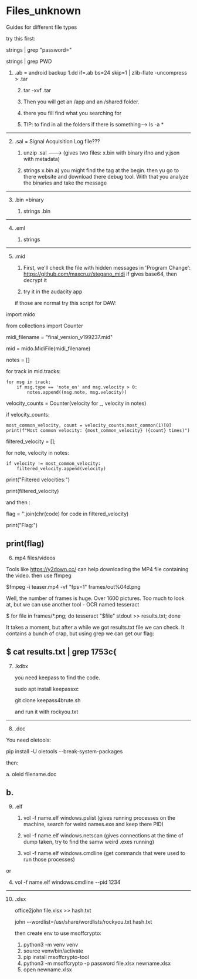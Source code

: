 # Files_unknown
Guides for different file types

try this first:

strings <filename> | grep "password="

strings <filename> | grep PWD




1) .ab = android backup
   1.dd if=<filename>.ab bs=24 skip=1 | zlib-flate -uncompress > <filename>.tar
   
   2. tar -xvf <filename>.tar
  
   4. Then you will get an /app and an /shared folder.
      
   6. there you fill find what you searching for
      
   8. TIP: to find in all the folders if there is something--> ls -a *
---------------------------------------------------------------------------------------------------------------------------
2) .sal = Signal Acquisition Log file???
   
   1) unzip <filename>.sal   ---> (gives two files: x.bin  with binary ifno and y.json with metadata)
      
   3) strings x.bin 
      a) you might find the <SALEAE> tag at the begin. then yu go to there website and download there debug tool. With          that you analyze the binaries and take the message 
---------------------------------------------------------------------------------------------------------------------------
3) .bin =binary
   
   1) strings <filename>.bin
----------------------------------------------------------------------------------------------------------------------------

4) .eml
   
   1) strings
----------------------------------------------------------------------------------------------------------------------  
5) .mid
   
   1) First, we'll check the file with hidden messages in 'Program Change': https://github.com/maxcruz/stegano_midi
      if gives base64, then decrypt it
      
   3) try it in the audacity app
      
   if those are normal try this script  for DAW:
   
import mido

from collections import Counter


midi_filename = "final_version_v199237.mid"

mid = mido.MidiFile(midi_filename)

notes = []

for track in mid.tracks:

    for msg in track:
        if msg.type == 'note_on' and msg.velocity > 0:
            notes.append((msg.note, msg.velocity))

velocity_counts = Counter(velocity for _, velocity in notes)


if velocity_counts:

    most_common_velocity, count = velocity_counts.most_common(1)[0]
    print(f"Most common velocity: {most_common_velocity} ({count} times)")

filtered_velocity = [];

for note, velocity in notes:

    if velocity != most_common_velocity:
        filtered_velocity.append(velocity)
print("Filtered velocities:")

print(filtered_velocity)


and then :

flag = ''.join(chr(code) for code in filtered_velocity)

print("Flag:")

print(flag)
------------------------------------------------------------------------------------------------------------------------------
6) mp4 files/videos

Tools like https://y2down.cc/ can help downloading the MP4 file containing the video.
then use ffmpeg

$fmpeg -i teaser.mp4 -vf "fps=1" frames/out%04d.png

Well, the number of frames is huge. Over 1600 pictures. Too much to look at, but we can use another tool - OCR named tesseract

$ for file in frames/*.png; do tesseract "$file" stdout >> results.txt; done

It takes a moment, but after a while we got results.txt file we can check. It contains a bunch of crap, but using grep we can get our flag:

$ cat results.txt | grep 1753c{
------------------------------------------------------------------------------------------------------------------------------

7) .kdbx
   
   you need keepass to find the code.
   
   sudo apt install keepassxc
   
   git clone keepass4brute.sh
   
   and run it with rockyou.txt

---------------------------------------------------------------------------------------------------------------------------
8) .doc

You need oletools:

pip install -U oletools --break-system-packages

then: 

a. oleid filename.doc

b. 
---------------------------------------------------------------------------------------------------------------------------
9) .elf
    
   1.   vol -f name.elf windows.pslist            (gives running processes on the machine, search for weird names.exe and keep there PID)
  
   2.   vol -f name.elf windows.netscan            (gives connections at the time of dump taken, try to find the samw weird .exes running)
  
   3.   vol -f name.elf windows.cmdline            (get commands that were used to run those processes)

  or

   4.   vol -f name.elf windows.cmdline --pid 1234
    
----------------------------------------------------------------------------------------------------------------------------
10) .xlsx

    office2john file.xlsx >> hash.txt

    john --wordlist=/usr/share/wordlists/rockyou.txt hash.txt

    then create env to use msoffcrypto:
    1. python3 -m venv venv
    2. source venv/bin/activate
    3. pip install msoffcrypto-tool
    4. python3 -m msoffcrypto -p password file.xlsx newname.xlsx
    5. open newname.xlsx
       
    







